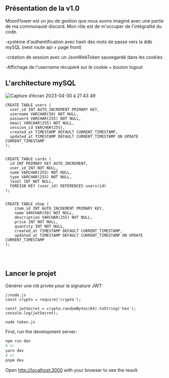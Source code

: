 ## Présentation de la v1.0

MoonFlower est un jeu de gestion que nous avons imaginé avec une partie de ma communauté discord.
Mon rôle est de m'occuper de l'intégralité du code.

-système d'authentification avec hash des mots de passe vers la ddb mySQL (next route api + page front)

-création de session avec un JsonWebToken sauvegardé dans les cookies

-Affichage de l'username récupéré sur le cookie + bouton logout

## L'architecture mySQL

![Capture d’écran 2023-04-30 à 21 43 49](https://user-images.githubusercontent.com/86530475/236632852-af09c2c3-c08d-4244-92cf-5151acdd1f6a.png)

```
CREATE TABLE users (
  user_id INT AUTO_INCREMENT PRIMARY KEY,
  username VARCHAR(50) NOT NULL,
  password VARCHAR(255) NOT NULL,
  email VARCHAR(255) NOT NULL,
  session_id VARCHAR(255),
  created_at TIMESTAMP DEFAULT CURRENT_TIMESTAMP,
  updated_at TIMESTAMP DEFAULT CURRENT_TIMESTAMP ON UPDATE CURRENT_TIMESTAMP
);


CREATE TABLE cards (
  id INT PRIMARY KEY AUTO_INCREMENT,
  user_id INT NOT NULL,
  name VARCHAR(255) NOT NULL,
  type VARCHAR(255) NOT NULL,
  level INT NOT NULL,
  FOREIGN KEY (user_id) REFERENCES users(id)
);


CREATE TABLE shop (
    item_id INT AUTO_INCREMENT PRIMARY KEY,
    name VARCHAR(50) NOT NULL,
    description VARCHAR(255) NOT NULL,
    price INT NOT NULL,
    quantity INT NOT NULL,
    created_at TIMESTAMP DEFAULT CURRENT_TIMESTAMP,
    updated_at TIMESTAMP DEFAULT CURRENT_TIMESTAMP ON UPDATE CURRENT_TIMESTAMP
);




```

## Lancer le projet

Générer une clé privée pour la signature JWT:

```
//node.js
const crypto = require('crypto');

const jwtSecret = crypto.randomBytes(64).toString('hex');
console.log(jwtSecret);

```

```
node token.js
```

First, run the development server:

```bash
npm run dev
# or
yarn dev
# or
pnpm dev
```

Open [http://localhost:3000](http://localhost:3000) with your browser to see the result.
